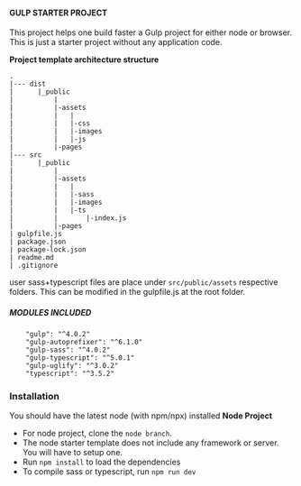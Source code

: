 #### GULP STARTER PROJECT
This project helps one build faster a Gulp project for either node or browser. 
This is just a starter project without any application code.

 **Project template architecture structure**
 ```
 .
 |--- dist
 |      |_public
 |          |
 |          |-assets
 |          |   |
 |          |   |-css 
 |          |   |-images 
 |          |   |-js 
 |          |-pages         
|--- src
 |      |_public
 |          |
 |          |-assets
 |          |   |
 |          |   |-sass 
 |          |   |-images 
 |          |   |-ts 
 |          |       |-index.js
 |          |-pages         
 | gulpfile.js
 | package.json
 | package-lock.json
 | readme.md
 | .gitignore
 
 ```
user sass+typescript files are place under `src/public/assets` respective folders. 
This can be modified in the gulpfile.js at the root folder.
##### MODULES INCLUDED
```
    "gulp": "^4.0.2"
    "gulp-autoprefixer": "^6.1.0"
    "gulp-sass": "^4.0.2"
    "gulp-typescript": "^5.0.1"
    "gulp-uglify": "^3.0.2"
    "typescript": "^3.5.2"
```
### Installation
You should have the latest node (with npm/npx) installed
**Node Project**
- For node project, clone the `node branch`.
- The node starter template does not include any framework or server. You will have to setup one.
- Run `npm install` to load the dependencies
- To compile sass or typescript, run `npm run dev`
